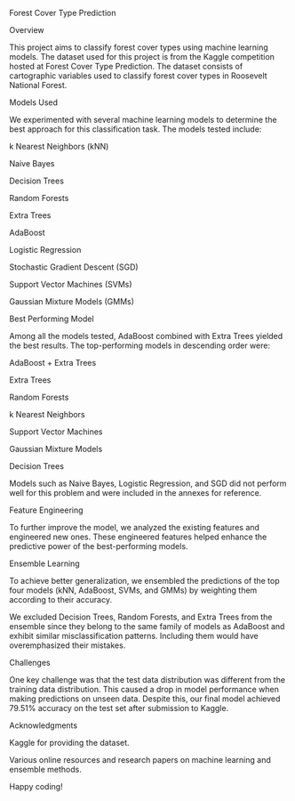 Forest Cover Type Prediction

Overview

This project aims to classify forest cover types using machine learning models. The dataset used for this project is from the Kaggle competition hosted at Forest Cover Type Prediction. The dataset consists of cartographic variables used to classify forest cover types in Roosevelt National Forest.

Models Used

We experimented with several machine learning models to determine the best approach for this classification task. The models tested include:

k Nearest Neighbors (kNN)

Naive Bayes

Decision Trees

Random Forests

Extra Trees

AdaBoost

Logistic Regression

Stochastic Gradient Descent (SGD)

Support Vector Machines (SVMs)

Gaussian Mixture Models (GMMs)

Best Performing Model

Among all the models tested, AdaBoost combined with Extra Trees yielded the best results. The top-performing models in descending order were:

AdaBoost + Extra Trees

Extra Trees

Random Forests

k Nearest Neighbors

Support Vector Machines

Gaussian Mixture Models

Decision Trees

Models such as Naive Bayes, Logistic Regression, and SGD did not perform well for this problem and were included in the annexes for reference.

Feature Engineering

To further improve the model, we analyzed the existing features and engineered new ones. These engineered features helped enhance the predictive power of the best-performing models.

Ensemble Learning

To achieve better generalization, we ensembled the predictions of the top four models (kNN, AdaBoost, SVMs, and GMMs) by weighting them according to their accuracy.

We excluded Decision Trees, Random Forests, and Extra Trees from the ensemble since they belong to the same family of models as AdaBoost and exhibit similar misclassification patterns. Including them would have overemphasized their mistakes.

Challenges

One key challenge was that the test data distribution was different from the training data distribution. This caused a drop in model performance when making predictions on unseen data. Despite this, our final model achieved 79.51% accuracy on the test set after submission to Kaggle.

Acknowledgments

Kaggle for providing the dataset.

Various online resources and research papers on machine learning and ensemble methods.

Happy coding!


